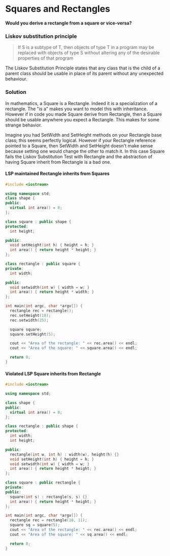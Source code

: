 # Squares and Rectangles

**Would you derive a rectangle from a square or vice-versa?**

### Liskov substitution principle
> If S is a subtype of T, then objects of type T in a program may be replaced with objects of type S without altering any of the desirable properties of that program

The Liskov Substitution Principle states that any class that is the child of a parent class should be usable in place of its parent without any unexpected behaviour.

### Solution

In mathematics, a Square is a Rectangle. Indeed it is a specialization of a rectangle. The "is a" makes you want to model this with inheritance. However if in code you made Square derive from Rectangle, then a Square should be usable anywhere you expect a Rectangle. This makes for some strange behavior.

Imagine you had SetWidth and SetHeight methods on your Rectangle base class; this seems perfectly logical. However if your Rectangle reference pointed to a Square, then SetWidth and SetHeight doesn't make sense because setting one would change the other to match it. In this case Square fails the Liskov Substitution Test with Rectangle and the abstraction of having Square inherit from Rectangle is a bad one.

#### LSP maintained Rectangle inherits from Squares

```cpp
#include <iostream>

using namespace std;
class shape {
public:
  virtual int area() = 0;
};

class square : public shape {
protected:
  int height;

public:
  void setHeight(int h) { height = h; }
  int area() { return height * height; }
};

class rectangle : public square {
private:
  int width;

public:
  void setwidth(int w) { width = w; }
  int area() { return height * width; }
};

int main(int argc, char *argv[]) {
  rectangle rec = rectangle();
  rec.setHeight(10);
  rec.setwidth(25);

  square square;
  square.setHeight(5);

  cout << "Area of the rectangle: " << rec.area() << endl;
  cout << "Area of the square: " << square.area() << endl;

  return 0;
}
```

#### Violated LSP Square inherits from Rectangle
```cpp
#include <iostream>

using namespace std;

class shape {
public:
  virtual int area() = 0;
};

class rectangle : public shape {
protected:
  int width;
  int height;

public:
  rectangle(int w, int h) : width(w), height(h) {}
  void setHeight(int h) { height = h; }
  void setwidth(int w) { width = w; }
  int area() { return height * height; }
};

class square : public rectangle {
private:
public:
  square(int s) : rectangle(s, s) {}
  int area() { return height * height; }
};

int main(int argc, char *argv[]) {
  rectangle rec = rectangle(10, 11);
  square sq = square(5);
  cout << "Area of the rectangle: " << rec.area() << endl;
  cout << "Area of the square: " << sq.area() << endl;

  return 0;
}
```
